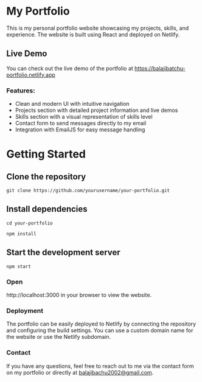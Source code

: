 # My Portfolio

This is my personal portfolio website showcasing my projects, skills, and experience. The website is built using React and deployed on Netlify.

## Live Demo

You can check out the live demo of the portfolio at https://balajibatchu-portfolio.netlify.app

### Features:

* Clean and modern UI with intuitive navigation
* Projects section with detailed project information and live demos
* Skills section with a visual representation of skills level
* Contact form to send messages directly to my email
* Integration with EmailJS for easy message handling

# Getting Started

## Clone the repository

`git clone https://github.com/yourusername/your-portfolio.git`

## Install dependencies

`cd your-portfolio`

`npm install`

## Start the development server

`npm start`

### Open 
http://localhost:3000 in your browser to view the website.

### Deployment

The portfolio can be easily deployed to Netlify by connecting the repository and configuring the build settings. You can use a custom domain name for the website or use the Netlify subdomain.

### Contact
If you have any questions, feel free to reach out to me via the contact form on my portfolio or directly at balajibachu2002@gmail.com.
